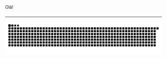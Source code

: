 Olá!

###

---

![snake gif](https://github.com/jack970/jack970/blob/output/github-contribution-grid-snake.svg)
